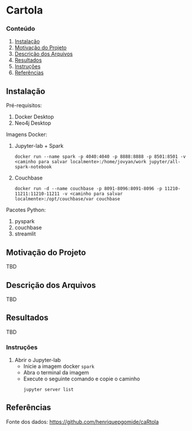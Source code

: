 # Cartola

### Conteúdo

1. [Instalação](#installation)
2. [Motivação do Projeto](#motivation)
3. [Descrição dos Arquivos](#files)
4. [Resultados](#results)
5. [Instruções](#instructions)
6. [Referências](#licensing)

## Instalação <a name="installation"></a>

Pré-requisitos:
1. Docker Desktop
2. Neo4j Desktop

Imagens Docker:
1. Jupyter-lab + Spark
    ```console
    docker run --name spark -p 4040:4040 -p 8888:8888 -p 8501:8501 -v <caminho para salvar localmente>:/home/jovyan/work jupyter/all-spark-notebook
    ```
2. Couchbase
    ```console
    docker run -d --name couchbase -p 8091-8096:8091-8096 -p 11210-11211:11210-11211 -v <caminho para salvar localmente>:/opt/couchbase/var couchbase
    ```

Pacotes Python:
1. pyspark
2. couchbase
3. streamlit

## Motivação do Projeto<a name="motivation"></a>

TBD

## Descrição dos Arquivos <a name="files"></a>

TBD

## Resultados<a name="results"></a>

TBD

### Instruções<a name="instructions"></a>

1. Abrir o Jupyter-lab
    * Inicie a imagem docker `spark`
    * Abra o terminal da imagem
    * Execute o seguinte comando e copie o caminho
        ```console
        jupyter server list
        ``` 

## Referências<a name="licensing"></a>

Fonte dos dados: https://github.com/henriquepgomide/caRtola